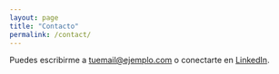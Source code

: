 ```yaml
---
layout: page
title: "Contacto"
permalink: /contact/
---
```


Puedes escribirme a [tuemail@ejemplo.com](mailto:tuemail@ejemplo.com) o conectarte en [LinkedIn](https://linkedin.com/in/alejandroplaza).
